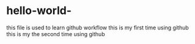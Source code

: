 # hello-world-
this file is used to learn github workflow
this is my first time using github
this is my the second time using github
